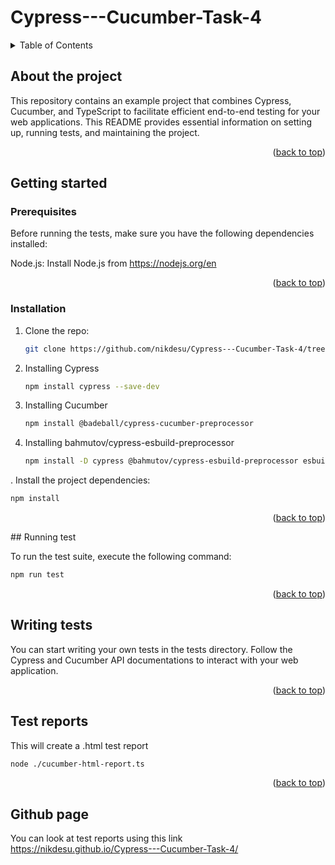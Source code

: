 # Cypress---Cucumber-Task-4
<a name="readme-top"></a>

<!-- TABLE OF CONTENTS -->
<details>
  <summary>Table of Contents</summary>
  <ol>
    <li>
      <a href="#about-the-project">About The Project</a>
    </li>
    <li>
      <a href="#getting-started">Getting Started</a>
      <ul>
        <li><a href="#prerequisites">Prerequisites</a></li>
        <li><a href="#installation">Installation</a></li>
      </ul>
    </li>
    <li><a href="#running-test">Running test</a></li>
    <li><a href="#writing-tests">Writing tests</a></li>
    <li><a href="#test-reports">Test reports</a></li>
    <li><a href="Github page">Github page</a></li>
  </ol>
</details>

<!-- ABOUT THE PROJECT -->
## About the project
This repository contains an example project that combines Cypress, Cucumber, and TypeScript to facilitate efficient end-to-end testing for your web applications. This README provides essential information on setting up, running tests, and maintaining the project.
<p align="right">(<a href="#readme-top">back to top</a>)</p>

<!-- GETTING STARTED -->
## Getting started
### Prerequisites

Before running the tests, make sure you have the following dependencies installed:

Node.js: Install Node.js from https://nodejs.org/en
<p align="right">(<a href="#readme-top">back to top</a>)</p>

### Installation

1. Clone the repo:
   ```bash
   git clone https://github.com/nikdesu/Cypress---Cucumber-Task-4/tree/cypress-cucumber-report
   ```
2. Installing Cypress
   ```bash
   npm install cypress --save-dev
   ```
3. Installing Cucumber
   ```bash
   npm install @badeball/cypress-cucumber-preprocessor
   ```
4. Installing bahmutov/cypress-esbuild-preprocessor
   ```bash
   npm install -D cypress @bahmutov/cypress-esbuild-preprocessor esbuild
   ```
. Install the project dependencies:
   ```bash
   npm install
   ```
   <p align="right">(<a href="#readme-top">back to top</a>)</p>
<!-- USAGE EXAMPLES -->
## Running test

To run the test suite, execute the following command:
```bash
npm run test
```
<p align="right">(<a href="#readme-top">back to top</a>)</p>

<!-- WRITING TESTS -->
## Writing tests 
You can start writing your own tests in the tests directory. Follow the Cypress and Cucumber API documentations to interact with your web application.
<p align="right">(<a href="#readme-top">back to top</a>)</p>

<!-- TEST REPORTS -->
## Test reports 
This will create a .html test report 
```bash
node ./cucumber-html-report.ts
```
<p align="right">(<a href="#readme-top">back to top</a>)</p>

<!-- GITHUB PAGE -->
## Github page
You can look at test reports using this link https://nikdesu.github.io/Cypress---Cucumber-Task-4/